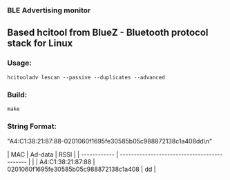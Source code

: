 ### BLE Advertising monitor
Based hcitool from BlueZ - Bluetooth protocol stack for Linux
---

### Usage:

```
hcitooladv lescan --passive --duplicates --advanced
```

### Build:

```
make
```

### String Format:

"A4:C1:38:21:87:88-0201060f1695fe30585b05c988872138c1a408dd\n"

| MAC          | Ad-data                                      | RSSI |
| ------------ | -------------------------------------------- |      |
| A4:C1:38:21:87:88 | 0201060f1695fe30585b05c988872138c1a408 |  dd  |




